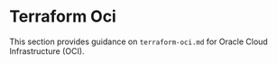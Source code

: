# Terraform Oci

This section provides guidance on `terraform-oci.md` for Oracle Cloud Infrastructure (OCI).